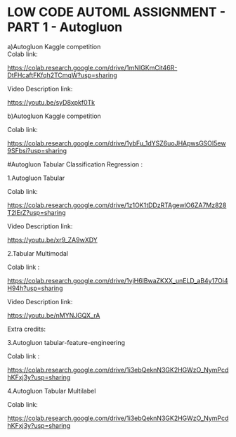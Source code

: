 # LOW CODE AUTOML ASSIGNMENT - PART 1 - Autogluon

a)Autogluon Kaggle competition  
Colab link:

https://colab.research.google.com/drive/1mNIGKmCit46R-DtFHcaftFKfqh2TCmqW?usp=sharing

Video Description link:

https://youtu.be/syD8xpkf0Tk

b)Autogluon Kaggle competition  

Colab link: 

https://colab.research.google.com/drive/1ybFu_1dYSZ6uoJHApwsGSOI5ew9SFbsi?usp=sharing


#Autogluon Tabular Classification Regression :

1.Autogluon Tabular

Colab link:

https://colab.research.google.com/drive/1z1OK1tDDzRTAgewlO6ZA7Mz828T2lErZ?usp=sharing

Video Description link:

https://youtu.be/xr9_ZA9wXDY

2.Tabular Multimodal

Colab link :  

https://colab.research.google.com/drive/1vjH6lBwaZKXX_unELD_aB4y17Oi4H94h?usp=sharing


Video Description link:

https://youtu.be/nMYNJGQX_rA


Extra credits:

3.Autogluon tabular-feature-engineering
   
Colab link :

https://colab.research.google.com/drive/1i3ebQeknN3GK2HGWzO_NymPcdhKFxj3y?usp=sharing

4.Autogluon Tabular Multilabel

Colab link: 

https://colab.research.google.com/drive/1i3ebQeknN3GK2HGWzO_NymPcdhKFxj3y?usp=sharing


